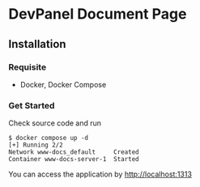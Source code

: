 # DevPanel Document Page

## Installation

### Requisite

- Docker, Docker Compose

### Get Started

Check source code and run

```shell
$ docker compose up -d
[+] Running 2/2
Network www-docs_default     Created
Container www-docs-server-1  Started
```

You can access the application by [http://localhost:1313](http://localhost:1313/)

